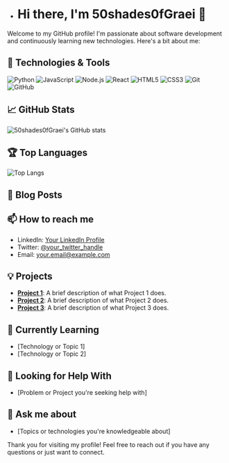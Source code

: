 - # Hi there, I'm 50shades0fGraei 👋

Welcome to my GitHub profile! I'm passionate about software development and continuously learning new technologies. Here's a bit about me:

## 🔧 Technologies & Tools

![Python](https://img.shields.io/badge/Python-3776AB?style=flat&logo=python&logoColor=white)
![JavaScript](https://img.shields.io/badge/JavaScript-F7DF1E?style=flat&logo=javascript&logoColor=black)
![Node.js](https://img.shields.io/badge/Node.js-339933?style=flat&logo=node.js&logoColor=white)
![React](https://img.shields.io/badge/React-61DAFB?style=flat&logo=react&logoColor=black)
![HTML5](https://img.shields.io/badge/HTML5-E34F26?style=flat&logo=html5&logoColor=white)
![CSS3](https://img.shields.io/badge/CSS3-1572B6?style=flat&logo=css3&logoColor=white)
![Git](https://img.shields.io/badge/Git-F05032?style=flat&logo=git&logoColor=white)
![GitHub](https://img.shields.io/badge/GitHub-181717?style=flat&logo=github&logoColor=white)

## 📈 GitHub Stats

![50shades0fGraei's GitHub stats](https://github-readme-stats.vercel.app/api?username=50shades0fGraei&show_icons=true&theme=radical)

## 🏆 Top Languages

![Top Langs](https://github-readme-stats.vercel.app/api/top-langs/?username=50shades0fGraei&layout=compact&theme=radical)

## 📝 Blog Posts

<!-- BLOG-POST-LIST:START -->
<!-- BLOG-POST-LIST:END -->

## 📫 How to reach me

- LinkedIn: [Your LinkedIn Profile](https://www.linkedin.com/in/your-profile)
- Twitter: [@your_twitter_handle](https://twitter.com/your_twitter_handle)
- Email: your.email@example.com

## 💡 Projects

- **[Project 1](https://github.com/50shades0fGraei/project1)**: A brief description of what Project 1 does.
- **[Project 2](https://github.com/50shades0fGraei/project2)**: A brief description of what Project 2 does.
- **[Project 3](https://github.com/50shades0fGraei/project3)**: A brief description of what Project 3 does.

## 🌱 Currently Learning

- [Technology or Topic 1]
- [Technology or Topic 2]

## 🤔 Looking for Help With

- [Problem or Project you're seeking help with]

## 💬 Ask me about

- [Topics or technologies you're knowledgeable about]

Thank you for visiting my profile! Feel free to reach out if you have any questions or just want to connect.
